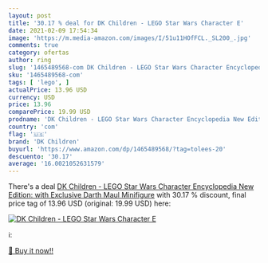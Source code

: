 ```yaml
---
layout: post
title: '30.17 % deal for DK Children - LEGO Star Wars Character E'
date: 2021-02-09 17:54:34
image: 'https://m.media-amazon.com/images/I/51u11HOfFCL._SL200_.jpg'
comments: true
category: ofertas
author: ring
slug: '1465489568-com DK Children - LEGO Star Wars Character Encyclopedia New...'
sku: '1465489568-com'
tags: [ 'lego', ]
actualPrice: 13.96 USD
currency: USD
price: 13.96
comparePrice: 19.99 USD
prodname: 'DK Children - LEGO Star Wars Character Encyclopedia New Edition: with Exclusive Darth Maul Minifigure'
country: 'com'
flag: '🇺🇸'
brand: 'DK Children'
buyurl: 'https://www.amazon.com/dp/1465489568/?tag=tolees-20'
descuento: '30.17'
average: '16.0021052631579'
---
```


There's a deal [DK Children - LEGO Star Wars Character Encyclopedia New Edition: with Exclusive Darth Maul Minifigure](https://www.amazon.com/dp/1465489568/?tag=tolees-20)  with  30.17 % discount, final price tag of  13.96 USD (original: 19.99 USD) here:

[![DK Children - LEGO Star Wars Character E](https://m.media-amazon.com/images/I/51u11HOfFCL._SL200_.jpg)](https://www.amazon.com/dp/1465489568/?tag=tolees-20)

ℹ️:


[🛒 Buy it now!!](https://www.amazon.com/dp/1465489568/?tag=tolees-20)
